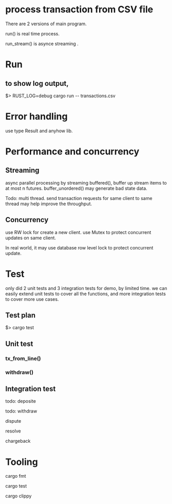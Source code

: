 # process transaction from CSV file
There are 2 versions of main program.

run() is real time process.

run_stream() is asynce streaming .

# Run

## to show log output,
$> RUST_LOG=debug cargo run -- transactions.csv

# Error handling
use type Result and anyhow lib.

# Performance and concurrency

## Streaming
async parallel processing by streaming buffered(), buffer up stream items to at most n futures.
buffer_unordered() may generate bad state data.

Todo: multi thread. send transaction requests for same client to same thread may help improve the throughput.

## Concurrency
use RW lock for create a new client.
use Mutex to protect concurrent updates on same client.

In real world, it may use database row level lock to protect concurrent update.

# Test
only did 2 unit tests and 3 integration tests for demo, by limited time. we can easily extend unit tests to cover all the functions, and more integration tests to cover more use cases.

## Test plan
$> cargo test

## Unit test

### tx_from_line()
### withdraw()

## Integration test
todo: deposite

todo: withdraw

dispute

resolve

chargeback

# Tooling
cargo fmt

cargo test

cargo clippy
